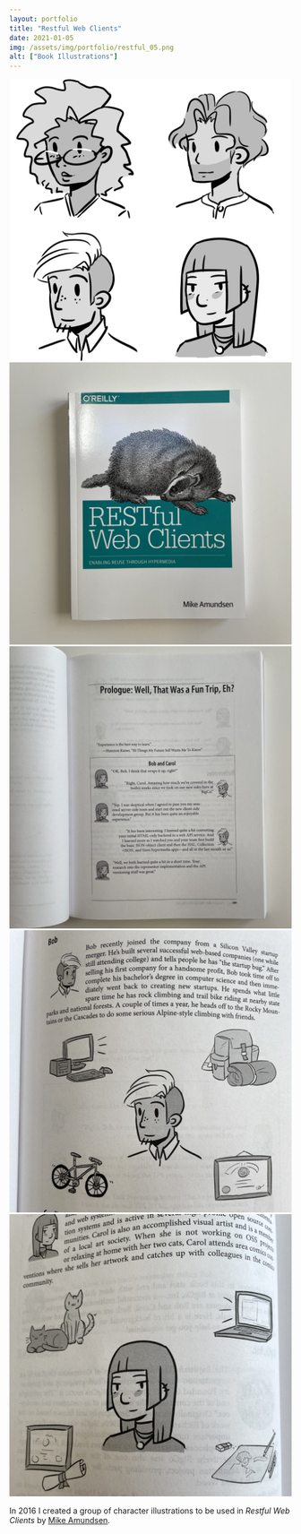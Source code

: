 ```yaml
---
layout: portfolio
title: "Restful Web Clients"
date: 2021-01-05
img: /assets/img/portfolio/restful_05.png
alt: ["Book Illustrations"]
---
```


<a href="/assets/img/portfolio/restful_01.png"><img src="/assets/img/portfolio/restful_01.png" alt=""></a>
<a href="/assets/img/portfolio/restful_02.png"><img class="thumb" src="/assets/img/portfolio/restful_02.png" alt=""></a>
<a href="/assets/img/portfolio/restful_03.png"><img class="thumb" src="/assets/img/portfolio/restful_03.png" alt=""></a>
<a href="/assets/img/portfolio/restful_04.png"><img class="thumb" src="/assets/img/portfolio/restful_04.png" alt=""></a>
<a href="/assets/img/portfolio/restful_05.png"><img class="thumb" src="/assets/img/portfolio/restful_05.png" alt=""></a>

In 2016 I created a group of character illustrations to be used in *Restful Web Clients* by [Mike Amundsen](http://www.amundsen.com).
